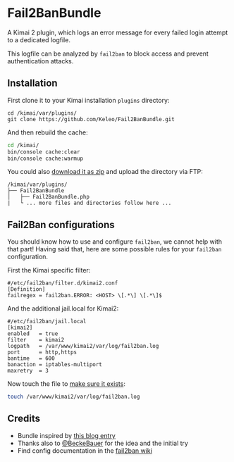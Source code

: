 # Fail2BanBundle

A Kimai 2 plugin, which logs an error message for every failed login attempt to a dedicated logfile.

This logfile can be analyzed by `fail2ban` to block access and prevent authentication attacks.

## Installation

First clone it to your Kimai installation `plugins` directory:
```
cd /kimai/var/plugins/
git clone https://github.com/Keleo/Fail2BanBundle.git
```

And then rebuild the cache: 
```bash
cd /kimai/
bin/console cache:clear
bin/console cache:warmup
```

You could also [download it as zip](https://github.com/keleo/Fail2BanBundle/archive/master.zip) and upload the directory via FTP:

```
/kimai/var/plugins/
├── Fail2BanBundle
│   ├── Fail2BanBundle.php
|   └ ... more files and directories follow here ... 
```

## Fail2Ban configurations

You should know how to use and configure `fail2ban`, we cannot help with that part!
Having said that, here are some possible rules for your `fail2ban` configuration.

First the Kimai specific filter:
```
#/etc/fail2ban/filter.d/kimai2.conf
[Definition]
failregex = fail2ban.ERROR: <HOST> \[.*\] \[.*\]$
```

And the additional jail.local for Kimai2:
```
#/etc/fail2ban/jail.local
[kimai2]
enabled   = true
filter    = kimai2
logpath   = /var/www/kimai2/var/log/fail2ban.log
port      = http,https
bantime   = 600
banaction = iptables-multiport
maxretry  = 3
```

Now touch the file to [make sure it exists](https://github.com/Keleo/Fail2BanBundle/issues/2):
```bash
touch /var/www/kimai2/var/log/fail2ban.log
```

## Credits

- Bundle inspired by [this blog entry](https://www.nomisoft.co.uk/articles/symfony-fail2ban-ip-blocking) 
- Thanks also to [@BeckeBauer](https://github.com/kevinpapst/kimai2/issues/951) for the idea and the initial try
- Find config documentation in the [fail2ban wiki](http://www.fail2ban.org/wiki/index.php/Main_Page)
